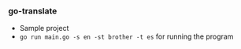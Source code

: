 ### go-translate

- Sample project
- `go run main.go -s en -st brother -t es` for running the program